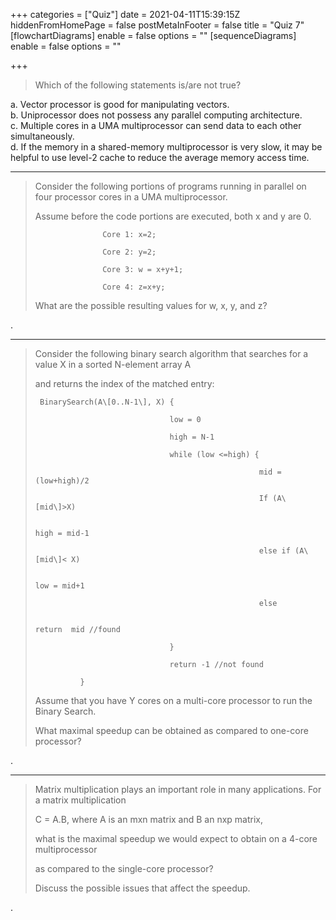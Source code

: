 +++
categories = ["Quiz"]
date = 2021-04-11T15:39:15Z
hiddenFromHomePage = false
postMetaInFooter = false
title = "Quiz 7"
[flowchartDiagrams]
enable = false
options = ""
[sequenceDiagrams]
enable = false
options = ""

+++
> Which of the following statements is/are not true?

a. Vector processor is good for manipulating vectors.  
b. Uniprocessor does not possess any parallel computing architecture.   
c. Multiple cores in a UMA multiprocessor can send data to each other simultaneously.  
d. If the memory in a shared-memory multiprocessor is very slow, it may be helpful to use level-2 cache to reduce the average memory access time.

***

> Consider the following portions of programs running in parallel on four processor cores in a UMA multiprocessor. 
>
> Assume before the code portions are executed, both x and y are 0.
>
>                    Core 1: x=2;
>
>                    Core 2: y=2;
>
>                    Core 3: w = x+y+1;
>
>                    Core 4: z=x+y;
>
> What are the possible resulting values for w, x, y, and z?

.

***

> Consider the following binary search algorithm that searches for a value X in a sorted N-element array A
>
> and returns the index of the matched entry:
>
>      BinarySearch(A\[0..N-1\], X) {
>
>                                   low = 0
>
>                                   high = N-1
>
>                                   while (low <=high) {
>
>                                                       mid = (low+high)/2
>
>                                                       If (A\[mid\]>X)
>
>                                                                            high = mid-1
>
>                                                       else if (A\[mid\]< X)
>
>                                                                            low = mid+1
>
>                                                       else
>
>                                                                            return  mid //found
>
>                                   }
>
>                                   return -1 //not found
>
>               }
>
> Assume that you have Y cores on a multi-core processor to run the Binary Search. 
>
> What maximal speedup can be obtained as compared to one-core processor?

.

***

> Matrix multiplication plays an important role in many applications. For a matrix multiplication 
>
> C = A.B, where A is an mxn matrix and B an nxp matrix,
>
> what is the maximal speedup we would expect to obtain on a 4-core multiprocessor 
>
> as compared to the single-core processor? 
>
> Discuss the possible issues that affect the speedup.

.